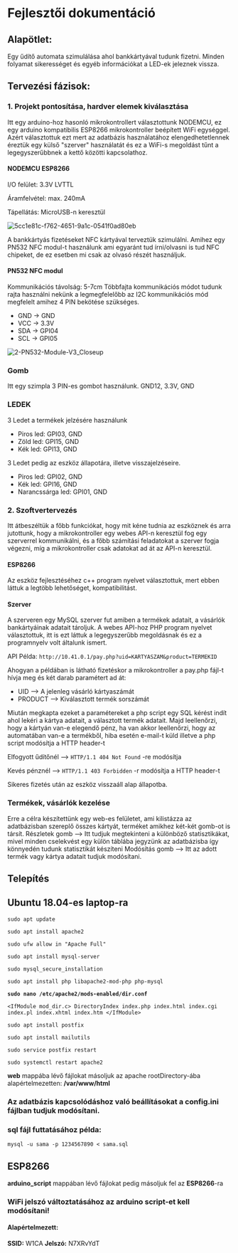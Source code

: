 # Fejlesztői dokumentáció
## Alapötlet:
Egy űdítő automata szimulálása ahol bankkártyával tudunk fizetni. Minden folyamat sikerességet és egyéb információkat a LED-ek jeleznek vissza.

## Tervezési fázisok:
### 1. Projekt pontosítása, hardver elemek kiválasztása
Itt egy arduino-hoz hasonló mikrokontrollert választottunk NODEMCU, ez egy arduino kompatibilis ESP8266 mikrokontroller beépített WiFi egységgel.
Azért választottuk ezt mert az adatbázis használatához elengedhetetlennek éreztük egy külső "szerver" használatát és ez a WiFi-s megoldást tűnt a legegyszerűbbnek a kettő közötti kapcsolathoz.

#### NODEMCU ESP8266
I/O felület: 3.3V LVTTL

Áramfelvétel: max. 240mA

Tápellátás: MicroUSB-n keresztül

![5cc1e81c-f762-4651-9a1c-0541f0ad80eb](https://user-images.githubusercontent.com/44652322/72210579-bfd39800-34bd-11ea-9423-5f36f5c8bac9.jpg)


A bankkártyás fizetéseket NFC kártyával terveztük szimulálni. 
Amihez egy PN532 NFC modul-t használunk ami egyaránt tud írni/olvasni is tud NFC chipeket, de ez esetben mi csak az olvasó részét használjuk.

#### PN532 NFC modul
Kommunikációs távolság: 5-7cm
Többfajta kommunikációs módot tudunk rajta használni nekünk a legmegfelelőbb az I2C kommunikációs mód megfelelt amihez 4 PIN bekötése szükséges.

- GND -> GND
- VCC -> 3.3V
- SDA -> GPI04
- SCL -> GPI05

![2-PN532-Module-V3_Closeup](https://user-images.githubusercontent.com/44652322/72210637-a717b200-34be-11ea-8b54-fa8020fbdaca.jpg)


### Gomb
Itt egy szimpla 3 PIN-es gombot használunk.
GND12, 3.3V, GND


### LEDEK
3 Ledet a termékek jelzésére használunk 
- Piros led: GPI03, GND
- Zöld led: GPI15, GND
- Kék led: GPI13, GND


3 Ledet pedig az eszköz állapotára, illetve visszajelzéseire.
- Piros led: GPI02, GND
- Kék led: GPI16, GND
- Narancssárga led: GPI01, GND

### 2. Szoftvertervezés
Itt átbeszéltük a főbb funkciókat, hogy mit kéne tudnia az eszköznek és arra jutottunk, hogy a mikrokontroller egy webes API-n keresztül fog egy szerverrel kommunikálni,
és a főbb számítási feladatokat a szerver fogja végezni, míg a mikrokontroller csak adatokat ad át az API-n keresztül.
#### ESP8266 
Az eszköz fejlesztéséhez c++ program nyelvet választottuk, mert ebben láttuk a legtöbb lehetőséget, kompatibilitást.
#### Szerver
A szerveren egy MySQL szerver fut amiben a termékek adatait, a vásárlók bankártyáinak adatait tároljuk.
A webes API-hoz PHP program nyelvet választottuk, itt is ezt láttuk a legegyszerűbb megoldásnak és ez a programnyelv volt általunk ismert.

API Példa:
`http://10.41.0.1/pay.php?uid=KARTYASZAM&product=TERMEKID`

Ahogyan a példában is látható fizetéskor a mikrokontroller a pay.php fájl-t hívja meg és két darab paramétert ad át:
- UID --> A jelenleg vásárló kártyaszámát
- PRODUCT --> Kiválasztott termék sorszámát

Miután megkapta ezeket a paramétereket a php script egy SQL kérést indít ahol lekéri a kártya adatait, a választott termék adatait.
Majd leellenőrzi, hogy a kártyán van-e elegendő pénz, ha van akkor leellenőrzi, hogy az automatában van-e a termékből, hiba esetén e-mail-t küld illetve
a php script modósítja a HTTP header-t

Elfogyott űdítőnél --> `HTTP/1.1 404 Not Found` -re modósítja

Kevés pénznél --> `HTTP/1.1 403 Forbidden` -r modósítja a HTTP header-t

Sikeres fizetés után az eszköz visszaáll alap állapotba.

### Termékek, vásárlók kezelése
Erre a célra készítettünk egy web-es felületet, ami kilistázza az adatbázisban szereplő összes kártyát, terméket amikhez két-két gomb-ot is társít.
Részletek gomb --> Itt tudjuk megtekinteni a különböző statisztikákat, mivel minden cselekvést egy külön táblába jegyzünk az adatbázisba így könnyedén tudunk statisztikát készíteni
Modósítás gomb --> Itt az adott termék vagy kártya adatait tudjuk modósítani.

## Telepítés
## Ubuntu 18.04-es laptop-ra
`sudo apt update`

`sudo apt install apache2`

`sudo ufw allow in "Apache Full"`

`sudo apt install mysql-server`

`sudo mysql_secure_installation`

`sudo apt install php libapache2-mod-php php-mysql`

**`sudo nano /etc/apache2/mods-enabled/dir.conf`**

`<IfModule mod_dir.c>
    DirectoryIndex index.php index.html index.cgi index.pl index.xhtml index.htm
</IfModule>`


`sudo apt install postfix`

`sudo apt install mailutils`

`sudo service postfix restart`



`sudo systemctl restart apache2`


**web** mappába lévő fájlokat másoljuk az apache rootDirectory-ába alapértelmezetten: **/var/www/html**

### Az adatbázis kapcsolódáshoz való beállításokat a **config.ini** fájlban tudjuk modósítani.
### sql fájl futtatásához példa:
`mysql -u sama -p 1234567890 < sama.sql`

## ESP8266

**arduino_script** mappában lévő fájlokat pedig másoljuk fel az **ESP8266**-ra

### WiFi jelszó változtatásához az arduino script-et kell modósítani!
#### Alapértelmezett:
**SSID:** W1CA
**Jelszó:** N7XRvYdT
